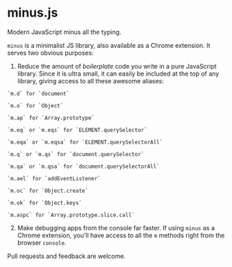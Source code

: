# minus.js
Modern JavaScript minus all the typing.

`minus` is a minimalist JS library, also available as a Chrome extension. It serves two obvious purposes:

  1. Reduce the amount of _boilerplate_ code you write in a pure JavaScript library. Since it is ultra small, it can easily be included at the top of any library, giving access to all these awesome aliases:
    
    `m.d` for `document`
    
    `m.o` for `Object`
    
    `m.ap` for `Array.prototype`
    
    `m.eq` or `m.eqs` for `ELEMENT.querySelector`
    
    `m.eqa` or `m.eqsa` for `ELEMENT.querySelectorAll`
    
    `m.q` or `m.qs` for `document.querySelector`
    
    `m.qa` or `m.qsa` for `document.querySelectorAll`
    
    `m.ael` for `addEventListener`
    
    `m.oc` for `Object.create`
    
    `m.ok` for `Object.keys`
    
    `m.aspc` for `Array.prototype.slice.call`

  2. Make debugging apps from the console far faster. If using `minus` as a Chrome extension, you'll have access to all the `m` methods right from the browser `console`.

Pull requests and feedback are welcome.

